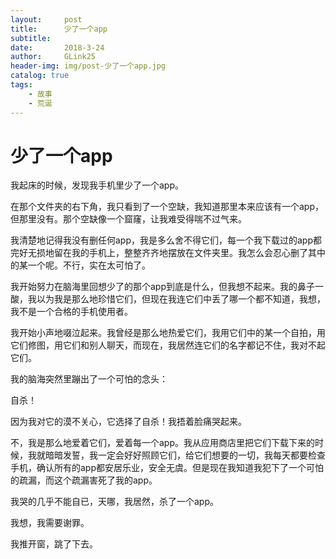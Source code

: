```yaml
---
layout:     post
title:      少了一个app
subtitle:   
date:       2018-3-24
author:     GLink25
header-img: img/post-少了一个app.jpg
catalog: true
tags:
    - 故事
    - 荒诞
---
```


# 少了一个app

我起床的时候，发现我手机里少了一个app。

在那个文件夹的右下角，我只看到了一个空缺，我知道那里本来应该有一个app，但那里没有。那个空缺像一个窟窿，让我难受得喘不过气来。

我清楚地记得我没有删任何app，我是多么舍不得它们，每一个我下载过的app都完好无损地留在我的手机上，整整齐齐地摆放在文件夹里。我怎么会忍心删了其中的某一个呢。不行，实在太可怕了。

我开始努力在脑海里回想少了的那个app到底是什么，但我想不起来。我的鼻子一酸，我以为我是那么地珍惜它们，但现在我连它们中丢了哪一个都不知道，我想，我不是一个合格的手机使用者。

我开始小声地啜泣起来。我曾经是那么地热爱它们，我用它们中的某一个自拍，用它们修图，用它们和别人聊天，而现在，我居然连它们的名字都记不住，我对不起它们。

我的脑海突然里蹦出了一个可怕的念头：

自杀！

因为我对它的漠不关心，它选择了自杀！我捂着脸痛哭起来。

不，我是那么地爱着它们，爱着每一个app。我从应用商店里把它们下载下来的时候，我就暗暗发誓，我一定会好好照顾它们，给它们想要的一切，我每天都要检查手机，确认所有的app都安居乐业，安全无虞。但是现在我知道我犯下了一个可怕的疏漏，而这个疏漏害死了我的app。

我哭的几乎不能自已，天哪，我居然，杀了一个app。

我想，我需要谢罪。

我推开窗，跳了下去。 